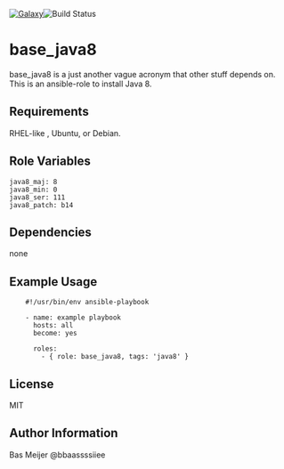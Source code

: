 [![Galaxy](https://img.shields.io/badge/galaxy-dockpack.base__java8-blue.svg?style=flat)](https://galaxy.ansible.com/dockpack/base_java8)![Build Status](https://api.travis-ci.org/dockpack/base_java8.svg)

base_java8
=========

base_java8 is a just another vague acronym that other stuff depends on.
This is an ansible-role to install Java 8.

Requirements
------------

RHEL-like , Ubuntu, or Debian.


Role Variables
--------------

    java8_maj: 8
    java8_min: 0
    java8_ser: 111
    java8_patch: b14

Dependencies
------------

none

Example Usage
----------------

```
    #!/usr/bin/env ansible-playbook

    - name: example playbook
      hosts: all
      become: yes

      roles:
        - { role: base_java8, tags: 'java8' }
```

License
-------

MIT

Author Information
------------------

Bas Meijer
@bbaassssiiee
